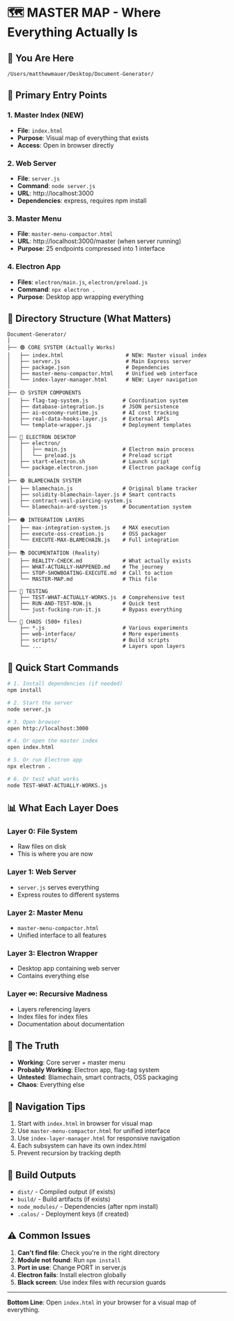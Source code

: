 # 🗺️ MASTER MAP - Where Everything Actually Is

## 📍 You Are Here
```
/Users/matthewmauer/Desktop/Document-Generator/
```

## 🎯 Primary Entry Points

### 1. Master Index (NEW)
- **File**: `index.html`
- **Purpose**: Visual map of everything that exists
- **Access**: Open in browser directly

### 2. Web Server
- **File**: `server.js`
- **Command**: `node server.js`
- **URL**: http://localhost:3000
- **Dependencies**: express, requires npm install

### 3. Master Menu
- **File**: `master-menu-compactor.html`
- **URL**: http://localhost:3000/master (when server running)
- **Purpose**: 25 endpoints compressed into 1 interface

### 4. Electron App
- **Files**: `electron/main.js`, `electron/preload.js`
- **Command**: `npx electron .`
- **Purpose**: Desktop app wrapping everything

## 📁 Directory Structure (What Matters)

```
Document-Generator/
│
├── 🟢 CORE SYSTEM (Actually Works)
│   ├── index.html                    # NEW: Master visual index
│   ├── server.js                     # Main Express server
│   ├── package.json                  # Dependencies
│   ├── master-menu-compactor.html    # Unified web interface
│   └── index-layer-manager.html      # NEW: Layer navigation
│
├── 🟡 SYSTEM COMPONENTS
│   ├── flag-tag-system.js           # Coordination system
│   ├── database-integration.js      # JSON persistence
│   ├── ai-economy-runtime.js        # AI cost tracking
│   ├── real-data-hooks-layer.js     # External APIs
│   └── template-wrapper.js          # Deployment templates
│
├── 🔵 ELECTRON DESKTOP
│   ├── electron/
│   │   ├── main.js                  # Electron main process
│   │   └── preload.js               # Preload script
│   ├── start-electron.sh            # Launch script
│   └── package.electron.json        # Electron package config
│
├── 🟣 BLAMECHAIN SYSTEM
│   ├── blamechain.js                # Original blame tracker
│   ├── solidity-blamechain-layer.js # Smart contracts
│   ├── contract-veil-piercing-system.js
│   └── blamechain-ard-system.js     # Documentation system
│
├── 🟠 INTEGRATION LAYERS
│   ├── max-integration-system.js    # MAX execution
│   ├── execute-oss-creation.js      # OSS packager
│   └── EXECUTE-MAX-BLAMECHAIN.js    # Full integration
│
├── 📚 DOCUMENTATION (Reality)
│   ├── REALITY-CHECK.md             # What actually exists
│   ├── WHAT-ACTUALLY-HAPPENED.md    # The journey
│   ├── STOP-SHOWBOATING-EXECUTE.md  # Call to action
│   └── MASTER-MAP.md                # This file
│
├── 🧪 TESTING
│   ├── TEST-WHAT-ACTUALLY-WORKS.js  # Comprehensive test
│   ├── RUN-AND-TEST-NOW.js          # Quick test
│   └── just-fucking-run-it.js       # Bypass everything
│
└── 🔴 CHAOS (500+ files)
    ├── *.js                         # Various experiments
    ├── web-interface/               # More experiments
    ├── scripts/                     # Build scripts
    └── ...                          # Layers upon layers
```

## 🚀 Quick Start Commands

```bash
# 1. Install dependencies (if needed)
npm install

# 2. Start the server
node server.js

# 3. Open browser
open http://localhost:3000

# 4. Or open the master index
open index.html

# 5. Or run Electron app
npx electron .

# 6. Or test what works
node TEST-WHAT-ACTUALLY-WORKS.js
```

## 📊 What Each Layer Does

### Layer 0: File System
- Raw files on disk
- This is where you are now

### Layer 1: Web Server
- `server.js` serves everything
- Express routes to different systems

### Layer 2: Master Menu
- `master-menu-compactor.html`
- Unified interface to all features

### Layer 3: Electron Wrapper
- Desktop app containing web server
- Contains everything else

### Layer ∞: Recursive Madness
- Layers referencing layers
- Index files for index files
- Documentation about documentation

## 🎯 The Truth

- **Working**: Core server + master menu
- **Probably Working**: Electron app, flag-tag system
- **Untested**: Blamechain, smart contracts, OSS packaging
- **Chaos**: Everything else

## 📍 Navigation Tips

1. Start with `index.html` in browser for visual map
2. Use `master-menu-compactor.html` for unified interface
3. Use `index-layer-manager.html` for responsive navigation
4. Each subsystem can have its own index.html
5. Prevent recursion by tracking depth

## 🔄 Build Outputs

- `dist/` - Compiled output (if exists)
- `build/` - Build artifacts (if exists)
- `node_modules/` - Dependencies (after npm install)
- `.calos/` - Deployment keys (if created)

## ⚠️ Common Issues

1. **Can't find file**: Check you're in the right directory
2. **Module not found**: Run `npm install`
3. **Port in use**: Change PORT in server.js
4. **Electron fails**: Install electron globally
5. **Black screen**: Use index files with recursion guards

---

**Bottom Line**: Open `index.html` in your browser for a visual map of everything.